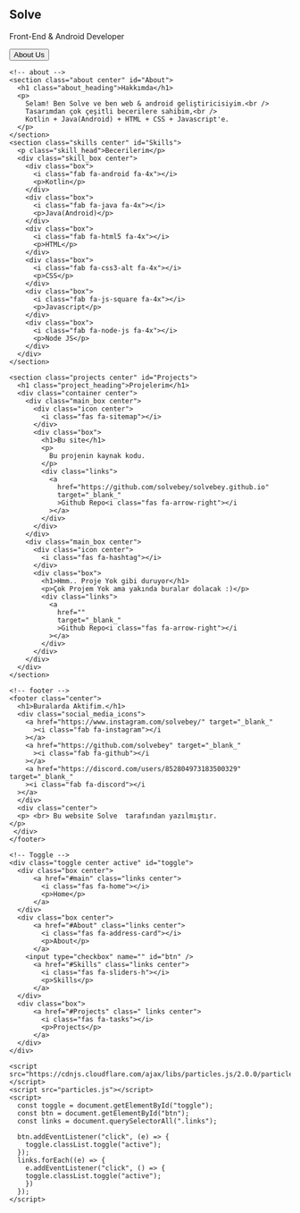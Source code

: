 <!DOCTYPE html>
<html lang="tr">
  <head>
    <meta charset="UTF-8" />
    <meta name="viewport" content="width=device-width, initial-scale=1.0" />
    <title>Solve Portfolio</title>
    <link
      rel="icon"
      href="data:image/svg+xml,<svg xmlns=%22http://www.w3.org/2000/svg%22 viewBox=%220 0 100 100%22><text y=%22.9em%22 font-size=%2290%22>🎯</text></svg>"
    />
    <link rel="stylesheet" href="style.css" />
    <link
      rel="stylesheet"
      href="https://use.fontawesome.com/releases/v5.15.3/css/all.css"
      integrity="sha384-SZXxX4whJ79/gErwcOYf+zWLeJdY/qpuqC4cAa9rOGUstPomtqpuNWT9wdPEn2fk"
      crossorigin="anonymous"
    />
  </head>
  <body>
    <section id="main" class="center">
      <div id="particles-js"></div>
      <div class="user_info">
        <h1 class="user_name">Solve </h1>
        <p>Front-End & Android Developer</p>
        <button class="btn">About Us</button>
      </div>
    </section>

    <!-- about -->
    <section class="about center" id="About">
      <h1 class="about_heading">Hakkımda</h1>
      <p>
        Selam! Ben Solve ve ben web & android geliştiricisiyim.<br />
        Tasarımdan çok çeşitli becerilere sahibim,<br />
        Kotlin + Java(Android) + HTML + CSS + Javascript'e.
      </p>
    </section>
    <section class="skills center" id="Skills">
      <p class="skill_head">Becerilerim</p>
      <div class="skill_box center">
        <div class="box">
          <i class="fab fa-android fa-4x"></i>
          <p>Kotlin</p>
        </div>
        <div class="box">
          <i class="fab fa-java fa-4x"></i>
          <p>Java(Android)</p>
        </div>
        <div class="box">
          <i class="fab fa-html5 fa-4x"></i>
          <p>HTML</p>
        </div>
        <div class="box">
          <i class="fab fa-css3-alt fa-4x"></i>
          <p>CSS</p>
        </div>
        <div class="box">
          <i class="fab fa-js-square fa-4x"></i>
          <p>Javascript</p>
        </div>
        <div class="box">
          <i class="fab fa-node-js fa-4x"></i>
          <p>Node JS</p>
        </div>
      </div>
    </section>

    <section class="projects center" id="Projects">
      <h1 class="project_heading">Projelerim</h1>
      <div class="container center">
        <div class="main_box center">
          <div class="icon center">
            <i class="fas fa-sitemap"></i>
          </div>
          <div class="box">
            <h1>Bu site</h1>
            <p>
              Bu projenin kaynak kodu.
            </p>
            <div class="links">
              <a
                href="https://github.com/solvebey/solvebey.github.io"
                target="_blank_"
                >Github Repo<i class="fas fa-arrow-right"></i
              ></a>
            </div>
          </div>
        </div>
        <div class="main_box center">
          <div class="icon center">
            <i class="fas fa-hashtag"></i>
          </div>
          <div class="box">
            <h1>Hmm.. Proje Yok gibi duruyor</h1>
            <p>Çok Projem Yok ama yakında buralar dolacak :)</p>
            <div class="links">
              <a
                href=""
                target="_blank_"
                >Github Repo<i class="fas fa-arrow-right"></i
              ></a>
            </div>
          </div>
        </div>
      </div>
    </section>

    <!-- footer -->
    <footer class="center">
      <h1>Buralarda Aktifim.</h1>
      <div class="social_media_icons">
        <a href="https://www.instagram.com/solvebey/" target="_blank_"
          ><i class="fab fa-instagram"></i
        ></a>
        <a href="https://github.com/solvebey" target="_blank_"
          ><i class="fab fa-github"></i
        ></a>
        <a href="https://discord.com/users/852804973183500329" target="_blank_"
        ><i class="fab fa-discord"></i
      ></a>
      </div>
      <div class="center">
      <p> <br> Bu website Solve  tarafından yazılmıştır.
    </p>
     </div>
    </footer>

    <!-- Toggle -->
    <div class="toggle center active" id="toggle">
      <div class="box center">
          <a href="#main" class="links center"> 
            <i class="fas fa-home"></i>
            <p>Home</p>
          </a>
      </div>
      <div class="box center">
          <a href="#About" class="links center"> 
            <i class="fas fa-address-card"></i>
            <p>About</p>
          </a>
        <input type="checkbox" name="" id="btn" />
          <a href="#Skills" class="links center"> 
            <i class="fas fa-sliders-h"></i>
            <p>Skills</p>
          </a>
      </div>
      <div class="box">
          <a href="#Projects" class=" links center"> 
            <i class="fas fa-tasks"></i>
            <p>Projects</p>
          </a>
      </div>
    </div>

    <script src="https://cdnjs.cloudflare.com/ajax/libs/particles.js/2.0.0/particles.min.js"></script>
    <script src="particles.js"></script>
    <script>
      const toggle = document.getElementById("toggle");
      const btn = document.getElementById("btn");
      const links = document.querySelectorAll(".links");

      btn.addEventListener("click", (e) => {
        toggle.classList.toggle("active");
      });
      links.forEach((e) => {
        e.addEventListener("click", () => {
        toggle.classList.toggle("active");
        })
      });
    </script>
  </body>
</html>
